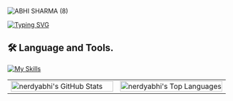 ![ABHI SHARMA (8)](https://github.com/user-attachments/assets/42c2c118-0f16-42aa-bf7d-bd3e72a7d56f)

<!-- Typing Animation -->
[![Typing SVG](https://readme-typing-svg.herokuapp.com?font=Fira+Code&pause=1000&color=00F726&width=435&lines=Hello+world%F0%9F%91%8B%2C+I'm+Abhi!;A+passionate+Software+Developer+%F0%9F%92%BB;I+create+user-friendly+applications+%F0%9F%8E%AF;Open+to+collaborations+and+projects+%F0%9F%92%A1)](https://git.io/typing-svg)

<!-- Skills Section -->
## 🛠️ Language and Tools.

[![My Skills](https://skillicons.dev/icons?i=c,cpp,java,python,css,tailwind,js,mongo,react,express,postman,git,github,bash,linux)](#)
<table>
  <tr>
    <td valign="top" width="50%">
      <img
        src="https://github-readme-stats.vercel.app/api?username=nerdyabhi&theme=vue-dark&show_icons=true&hide_border=true&count_private=true"
        alt="nerdyabhi's GitHub Stats"
        style="width: 100%; height: auto;"
      />
    </td>
    <td valign="top" width="50%">
      <img
        src="https://github-readme-stats.vercel.app/api/top-langs/?username=nerdyabhi&theme=vue-dark&show_icons=true&hide_border=true&layout=compact"
        alt="nerdyabhi's Top Languages"
        style="width: 100%; height: auto;"
      />
    </td>
  </tr>
</table>
